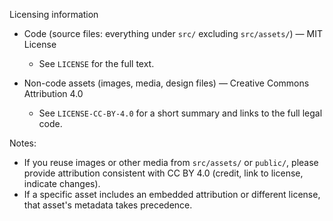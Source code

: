 Licensing information

- Code (source files: everything under `src/` excluding `src/assets/`) — MIT License
  - See `LICENSE` for the full text.

- Non-code assets (images, media, design files) — Creative Commons Attribution 4.0
  - See `LICENSE-CC-BY-4.0` for a short summary and links to the full legal code.

Notes:
- If you reuse images or other media from `src/assets/` or `public/`, please
  provide attribution consistent with CC BY 4.0 (credit, link to license,
  indicate changes).
- If a specific asset includes an embedded attribution or different license,
  that asset's metadata takes precedence.
